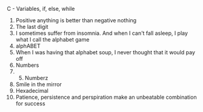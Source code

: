 C - Variables, if, else, while
1. Positive anything is better than negative nothing
2.  The last digit
3.  I sometimes suffer from insomnia. And when I can't fall asleep, I play what I call the alphabet game
4.  alphABET
5.  When I was having that alphabet soup, I never thought that it would pay off
6.  Numbers
7. 5. Numberz
8. Smile in the mirror
9. Hexadecimal
10. Patience, persistence and perspiration make an unbeatable combination for success

